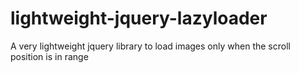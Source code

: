 # lightweight-jquery-lazyloader
A very lightweight jquery library to load images only when the scroll position is in range
